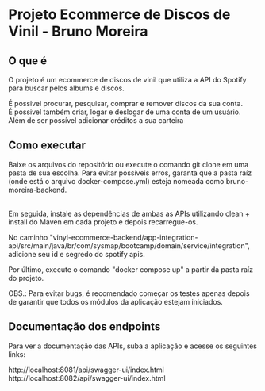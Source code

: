 # Projeto Ecommerce de Discos de Vinil - Bruno Moreira

<h2>O que é</h2>
O projeto é um ecommerce de discos de vinil que utiliza a API do Spotify para buscar pelos albums e discos.

É possivel procurar, pesquisar, comprar e remover discos da sua conta.<br>
É possivel também criar, logar e deslogar de uma conta de um usuário.<br>
Além de ser possível adicionar créditos a sua carteira

<h2>Como executar</h2>
Baixe os arquivos do repositório ou execute o comando git clone em uma pasta de sua escolha. Para evitar possíveis erros, garanta que a pasta raíz (onde está o arquivo docker-compose.yml) esteja nomeada como bruno-moreira-backend.<br><br>

Em seguida, instale as dependências de ambas as APIs utilizando clean + install do Maven em cada projeto e depois recarregue-os.<br>

No caminho "vinyl-ecommerce-backend/app-integration-api/src/main/java/br/com/sysmap/bootcamp/domain/service/integration", adicione seu id e segredo do spotify apis.<br>

Por último, execute o comando "docker compose up" a partir da pasta raíz do projeto.

OBS.: Para evitar bugs, é recomendado começar os testes apenas depois de garantir que todos os módulos da aplicação estejam iniciados.

<h2>Documentação dos endpoints</h2>
Para ver a documentação das APIs, suba a aplicação e acesse os seguintes links:<br>

http://localhost:8081/api/swagger-ui/index.html<br>
http://localhost:8082/api/swagger-ui/index.html
